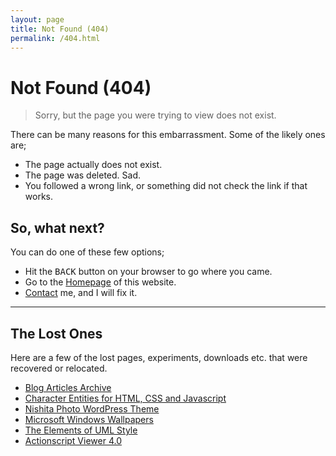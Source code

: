 ```yaml
---
layout: page
title: Not Found (404)
permalink: /404.html
---
```


# Not Found (404)

> Sorry, but the page you were trying to view does not exist.

There can be many reasons for this embarrassment. Some of the likely ones are;

- The page actually does not exist.
- The page was deleted. Sad.
- You followed a wrong link, or something did not check the link if that works.
	
## So, what next?

You can do one of these few options;

- Hit the <kbd>BACK</kbd> button on your browser to go where you came.
- Go to the [Homepage](/) of this website.
- [Contact](/contact)  me, and I will fix it.

---

## The Lost Ones

Here are a few of the lost pages, experiments, downloads etc. that were recovered or relocated.

- [Blog Articles Archive](/archives/)
- [Character Entities for HTML, CSS and Javascript](https://oinam.github.io/entities/)
- [Nishita Photo WordPress Theme](/2006/nishita-photo-blog-theme/)
- [Microsoft Windows Wallpapers](/2006/microsoft-windows-vista-wallpapers/)
- [The Elements of UML Style](/2004/the-elements-of-uml-style/)
- [Actionscript Viewer 4.0](/2003/actionscript-viewer-40-review/)